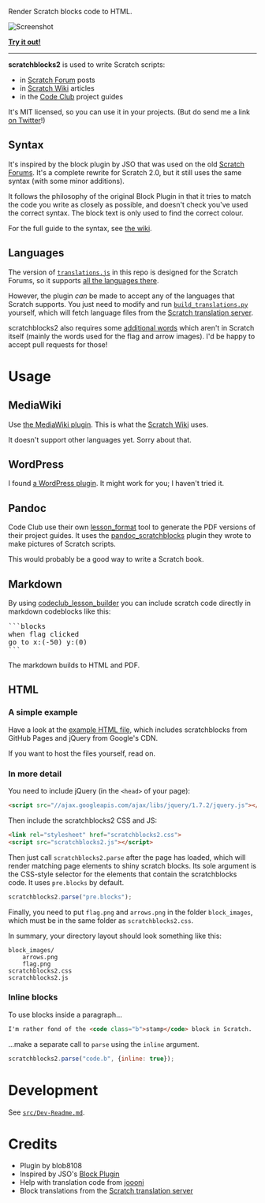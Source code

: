 Render Scratch blocks code to HTML.

![Screenshot](http://scratchblocks.github.io/screenshot.png)

**[Try it out!](http://scratchblocks.github.io/)**

---

**scratchblocks2** is used to write Scratch scripts:

- in [Scratch Forum](http://scratch.mit.edu/discuss/topic/14772/) posts
- in [Scratch Wiki](http://wiki.scratch.mit.edu/wiki/Block_Plugin) articles 
- in the [Code Club](https://www.codeclub.org.uk) project guides

It's MIT licensed, so you can use it in your projects. (But do send me a link
[on Twitter](http://twitter.com/blob8108)!)

## Syntax

It's inspired by the block plugin by JSO that was used on
the old [Scratch Forums](http://scratch.mit.edu/discuss/). It's a complete
rewrite for Scratch 2.0, but it still uses the same syntax (with some minor
additions).

It follows the philosophy of the original Block Plugin in that it tries to match
the code you write as closely as possible, and doesn't check you've used the
correct syntax. The block text is only used to find the correct colour.

For the full guide to the syntax, see [the
wiki](http://wiki.scratch.mit.edu/wiki/Block_Plugin/Syntax).

## Languages

The version of [`translations.js`](https://github.com/blob8108/scratchblocks2/blob/master/src/translations.js) in this repo is designed for the Scratch Forums, so it supports [all the languages there](http://scratch.mit.edu/discuss/#category_head_6).

However, the plugin _can_ be made to accept any of the languages that Scratch supports. You just need to modify and run [`build_translations.py`](https://github.com/blob8108/scratchblocks2/blob/master/src/build_translations.py) yourself, which will fetch language files from the [Scratch translation server](http://translate.scratch.mit.edu).

scratchblocks2 also requires some [additional words](https://github.com/blob8108/scratchblocks2/blob/master/src/extra_strings.py) which aren't in Scratch itself (mainly the words used for the flag and arrow images). I'd be happy to accept pull requests for those!

# Usage

## MediaWiki

Use [the MediaWiki plugin](https://github.com/blob8108/mw-ScratchBlocks2). This is what the [Scratch Wiki](http://wiki.scratch.mit.edu/wiki/Block_Plugin) uses.

It doesn't support other languages yet. Sorry about that.

## WordPress

I found [a WordPress plugin](https://github.com/tkc49/scratchblocks-for-wp). It might work for you; I haven't tried it.

## Pandoc

Code Club use their own [lesson_format](https://github.com/CodeClub/lesson_format) tool to generate the PDF versions of their project guides. It uses the [pandoc_scratchblocks](https://github.com/CodeClub/pandoc_scratchblocks) plugin they wrote to make pictures of Scratch scripts.

This would probably be a good way to write a Scratch book.

## Markdown

By using [codeclub_lesson_builder](https://github.com/arve0/codeclub_lesson_builder) you can include scratch code directly in markdown codeblocks like this:

<pre>```blocks
when flag clicked
go to x:(-50) y:(0)
```
</pre>

The markdown builds to HTML and PDF.

## HTML

### A simple example

Have a look at the [example HTML
file](http://github.com/blob8108/scratchblocks2/blob/master/example.html),
which includes scratchblocks from GitHub Pages and jQuery from Google's CDN.

If you want to host the files yourself, read on.

### In more detail

You need to include jQuery (in the `<head>` of your page):

```html
<script src="//ajax.googleapis.com/ajax/libs/jquery/1.7.2/jquery.js"></script>
```

Then include the scratchblocks2 CSS and JS:

```html
<link rel="stylesheet" href="scratchblocks2.css">
<script src="scratchblocks2.js"></script>
```

Then just call `scratchblocks2.parse` after the page has loaded, which will
render matching page elements to shiny scratch blocks. Its sole argument is the
CSS-style selector for the elements that contain the scratchblocks code. It
uses `pre.blocks` by default.

```js
scratchblocks2.parse("pre.blocks");
```

Finally, you need to put `flag.png` and `arrows.png` in the folder
`block_images`, which must be in the same folder as `scratchblocks2.css`.

In summary, your directory layout should look something like this:

    block_images/
        arrows.png
        flag.png
    scratchblocks2.css
    scratchblocks2.js

### Inline blocks

To use blocks inside a paragraph...

```html
I'm rather fond of the <code class="b">stamp</code> block in Scratch.
```

...make a separate call to `parse` using the `inline` argument.

```js
scratchblocks2.parse("code.b", {inline: true});
```


# Development

See [`src/Dev-Readme.md`](https://github.com/blob8108/scratchblocks2/blob/master/src/Dev-Readme.md).


# Credits

* Plugin by blob8108
* Inspired by JSO's [Block Plugin](http://wiki.scratch.mit.edu/wiki/Block_Plugin_\(1.4\))
* Help with translation code from [joooni](http://scratch.mit.edu/users/joooni/)
* Block translations from the [Scratch translation server](http://translate.scratch.mit.edu/)
